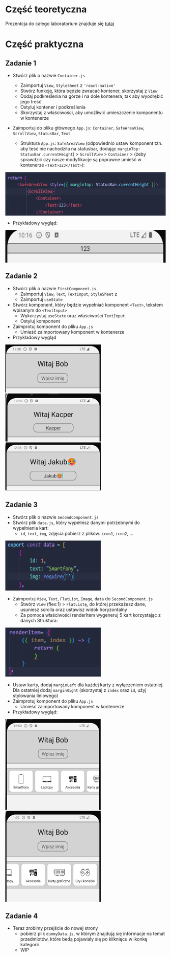 # Część teoretyczna
  Prezentcja do całego laboratorium znajduje się [tutaj](https://github.com/sikorski1/High-level-Programming-Languages-Project/raw/main/React_Native_od_zera_JPWP.odp)

# Część praktyczna

## Zadanie 1

- Stwórz plik o nazwie `Container.js`
  - Zaimportuj `View`, `StyleSheet` z `'react-native'`
  - Stwórz funkcję, która będzie zwracać kontener, skorzystaj z `View`
  - Dodaj podkreślenia na górze i na dole kontenera, tak aby wyodrębić jego treść
  - Ostyluj kontener i podkreślenia
  - Skorzystaj z właściwości, aby umożliwić umieszczenie komponentu w kontenerze

- Zaimportuj do pliku głównego `App.js`: `Container`, `SafeAreaView`, `ScrollView`, `StatusBar`, `Text`
  - Struktura  `App.js`: `SafeAreaView` (odpowiednio ustaw komponent tzn. aby teść nie nachodziła na statusbar, dodając `marginTop: StatusBar.currentHeight`) > `ScrollView` > `Container` > (żeby sprawdzić czy nasze modyfikacje są poprawne umieść w kontenerze `<Text>123</Text>`):

<img align="center" width="600" height="136" src="img/img1.png">

-  Przykładowy wygląd:

<img align="center" width="600" height="102" src="img/container.png">


## Zadanie 2

- Stwórz plik o nazwie `FirstComponent.js`
  - Zaimportuj `View`, `Text`, `TextInput`, `StyleSheet` z 
  - Zaimportuj `useState`
- Stwórz komponent, który będzie wypełniać komponent `<Text>`, tekstem wpisanym do `<TextInput>`
  - Wykorzystaj `useState` oraz właściwości `TextInput`
  - Ostyluj komponent
- Zaimprotuj komponent do pliku `App.js` 
  - Umieść zaimportowany komponent w kontenerze 
- Przykładowy wygląd

<img src="img/img4.png" width="300" height="150"> <img src="img/img2.png" width="300" height="150"> <img src="img/img3.png" width="300" height="150">


## Zadanie 3

- Stwórz plik o nazwie `SecondComponent.js `
- Stwórz plik `data.js`, który wypełnisz danymi potrzebnymi do wypełnienia kart:
  - `id`, `text`, `img`, zdjęcia pobierz z plików: `icon1`, `icon2`, ...

<img src="img/img6.png" width="300" height="156">

- Zaimportuj `View`, `Text`, `FlatList`, `Image`, `data` do `SecondComponent.js`
  - Stwórz `View` (flex:1) > `FlatListę`, do której przekażesz dane, usuniesz scrolla oraz ustawisz widok horyzontalny 
  - Za pomoca właściwości renderItem wygeneruj 5 kart korzystając z danych 
Struktura:

<img src="img/img5.png" width="300" height="153">

  - Ustaw karty, dodaj `marginLeft` dla każdej karty z wyłączeniem ostatniej. Dla ostatniej dodaj `marginRight` (skorzystaj z `index` oraz `id`, użyj stylowania liniowego) 
- Zaimprotuj komponent do pliku `App.js `
  - Umieść zaimportowany komponent w kontenerze 
- Przykładowy wygląd:

<img src="img/img7.png" width="300" height="284"> <img src="img/img8.png" width="300" height="284">

## Zadanie 4

- Teraz zrobimy przejście do nowej strony
  - pobierz plik `dummyData.js`, w którym znajdują się informacje na temat przedmiotów, które bedą pojawiały się po kliknięcu w ikonkę kategorii
  - WIP



